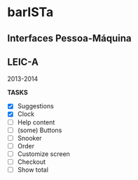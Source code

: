 barISTa
===========

Interfaces Pessoa-Máquina
-----------

LEIC-A
-----------
2013-2014

**TASKS**

 - [x] Suggestions
 - [x] Clock
 - [ ] Help content
 - [ ] (some) Buttons
 - [ ] Snooker
 - [ ] Order
 - [ ] Customize screen
 - [ ] Checkout
 - [ ] Show total
